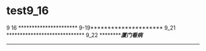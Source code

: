 # test9_16
9 16 **********************
9-19*********************
9_21 *****************************
9_22 *************厦门看病*****
************